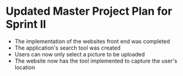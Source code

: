 Updated Master Project Plan for Sprint II
=========================================

* The implementation of the websites front end was completed
* The application's search tool was created
* Users can now only select a picture to be uploaded 
* The website now has the tool implemented to capture the user's location
